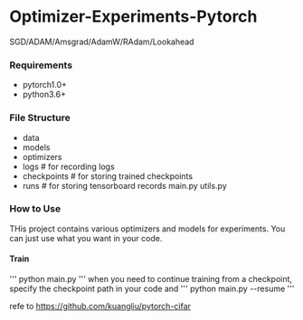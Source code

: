 # Optimizer-Experiments-Pytorch
SGD/ADAM/Amsgrad/AdamW/RAdam/Lookahead

### Requirements
* pytorch1.0+
* python3.6+

### File Structure
- data
- models
- optimizers
- logs           # for recording logs
- checkpoints    # for storing trained checkpoints
- runs           # for storing tensorboard records
main.py
utils.py

### How to Use
THis project contains various optimizers and models for experiments. You can just use what you want in your code.
#### Train
'''
python main.py
'''
when you need to continue training from a checkpoint, specify the checkpoint path in your code and 
'''
python main.py --resume
'''




refe to https://github.com/kuangliu/pytorch-cifar
